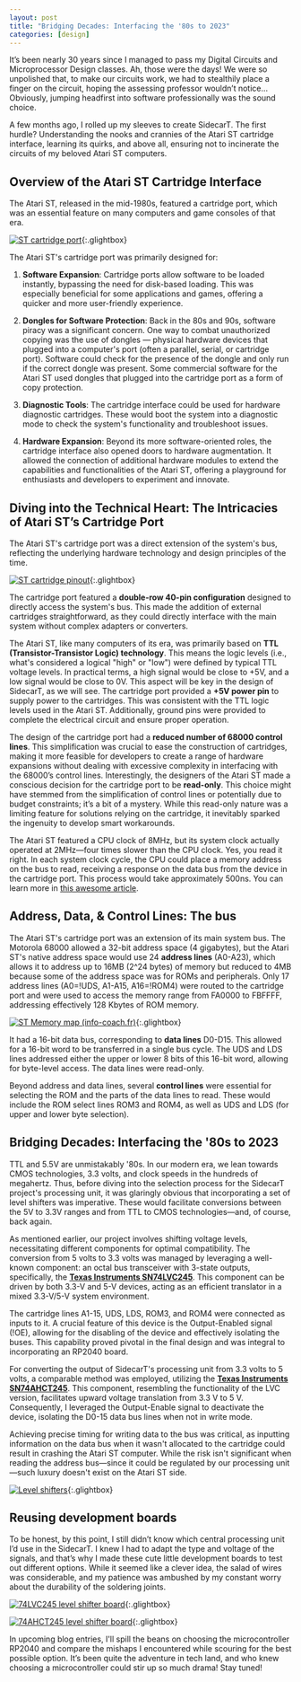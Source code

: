 ```yaml
---
layout: post
title: "Bridging Decades: Interfacing the '80s to 2023"
categories: [design]
---
```


It’s been nearly 30 years since I managed to pass my Digital Circuits and Microprocessor Design classes. Ah, those were the days! We were so unpolished that, to make our circuits work, we had to stealthily place a finger on the circuit, hoping the assessing professor wouldn’t notice… Obviously, jumping headfirst into software professionally was the sound choice.

A few months ago, I rolled up my sleeves to create SidecarT. The first hurdle? Understanding the nooks and crannies of the Atari ST cartridge interface, learning its quirks, and above all, ensuring not to incinerate the circuits of my beloved Atari ST computers.

## Overview of the Atari ST Cartridge Interface

The Atari ST, released in the mid-1980s, featured a cartridge port, which was an essential feature on many computers and game consoles of that era. 


[![ST cartridge port](/assets/blog/images/520stcartridgeview.jpeg)](/assets/blog/images/520stcartridgeview.jpeg){:.glightbox}

The Atari ST's cartridge port was primarily designed for:

1. **Software Expansion**: Cartridge ports allow software to be loaded instantly, bypassing the need for disk-based loading. This was especially beneficial for some applications and games, offering a quicker and more user-friendly experience.

2. **Dongles for Software Protection**: Back in the 80s and 90s, software piracy was a significant concern. One way to combat unauthorized copying was the use of dongles — physical hardware devices that plugged into a computer's port (often a parallel, serial, or cartridge port). Software could check for the presence of the dongle and only run if the correct dongle was present. Some commercial software for the Atari ST used dongles that plugged into the cartridge port as a form of copy protection.

3. **Diagnostic Tools**: The cartridge interface could be used for hardware diagnostic cartridges. These would boot the system into a diagnostic mode to check the system's functionality and troubleshoot issues.

4. **Hardware Expansion**: Beyond its more software-oriented roles, the cartridge interface also opened doors to hardware augmentation. It allowed the connection of additional hardware modules to extend the capabilities and functionalities of the Atari ST, offering a playground for enthusiasts and developers to experiment and innovate.

## Diving into the Technical Heart: The Intricacies of Atari ST’s Cartridge Port

The Atari ST's cartridge port was a direct extension of the system's bus, reflecting the underlying hardware technology and design principles of the time.

[![ST cartridge pinout](/assets/blog/images/stcartport.png)](/assets/blog/images/stcartport.png){:.glightbox}

The cartridge port featured a **double-row 40-pin configuration** designed to directly access the system's bus. This made the addition of external cartridges straightforward, as they could directly interface with the main system without complex adapters or converters.

The Atari ST, like many computers of its era, was primarily based on **TTL (Transistor-Transistor Logic) technology**. This means the logic levels (i.e., what's considered a logical "high" or "low") were defined by typical TTL voltage levels. In practical terms, a high signal would be close to +5V, and a low signal would be close to 0V. This aspect will be key in the design of SidecarT, as we will see. The cartridge port provided a **+5V power pin** to supply power to the cartridges. This was consistent with the TTL logic levels used in the Atari ST. Additionally, ground pins were provided to complete the electrical circuit and ensure proper operation.

The design of the cartridge port had a **reduced number of 68000 control lines**. This simplification was crucial to ease the construction of cartridges, making it more feasible for developers to create a range of hardware expansions without dealing with excessive complexity in interfacing with the 68000’s control lines. Interestingly, the designers of the Atari ST made a conscious decision for the cartridge port to be **read-only**. This choice might have stemmed from the simplification of control lines or potentially due to budget constraints; it’s a bit of a mystery. While this read-only nature was a limiting feature for solutions relying on the cartridge, it inevitably sparked the ingenuity to develop smart workarounds.

The Atari ST featured a CPU clock of 8MHz, but its system clock actually operated at 2MHz—four times slower than the CPU clock. Yes, you read it right. In each system clock cycle, the CPU could place a memory address on the bus to read, receiving a response on the data bus from the device in the cartridge port. This process would take approximately 500ns. You can learn more in [this awesome article](https://pasti.fxatari.com/68kdocs/AtariSTCycleCounting.html).

## Address, Data, & Control Lines: The bus

The Atari ST's cartridge port was an extension of its main system bus. The Motorola 68000 allowed a 32-bit address space (4 gigabytes), but the Atari ST's native address space would use 24 **address lines** (A0-A23), which allows it to address up to 16MB (2^24 bytes) of memory but reduced to 4MB because some of the address space was for ROMs and peripherals. Only 17 address lines (A0=!UDS, A1-A15, A16=!ROM4) were routed to the cartridge port and were used to access the memory range from FA0000 to FBFFFF, addressing effectively 128 Kbytes of ROM memory.

[![ST Memory map (info-coach.fr)](/assets/blog/images/stmemorymap_french.jpeg)](/assets/blog/images/stmemorymap_french.jpeg){:.glightbox}


It had a 16-bit data bus, corresponding to **data lines** D0-D15. This allowed for a 16-bit word to be transferred in a single bus cycle. The UDS and LDS lines addressed either the upper or lower 8 bits of this 16-bit word, allowing for byte-level access. The data lines were read-only.

Beyond address and data lines, several **control lines** were essential for selecting the ROM and the parts of the data lines to read. These would include the ROM select lines ROM3 and ROM4, as well as UDS and LDS (for upper and lower byte selection).

## Bridging Decades: Interfacing the '80s to 2023

TTL and 5.5V are unmistakably '80s. In our modern era, we lean towards CMOS technologies, 3.3 volts, and clock speeds in the hundreds of megahertz. Thus, before diving into the selection process for the SidecarT project's processing unit, it was glaringly obvious that incorporating a set of level shifters was imperative. These would facilitate conversions between the 5V to 3.3V ranges and from TTL to CMOS technologies—and, of course, back again.

As mentioned earlier, our project involves shifting voltage levels, necessitating different components for optimal compatibility. The conversion from 5 volts to 3.3 volts was managed by leveraging a well-known component: an octal bus transceiver with 3-state outputs, specifically, the **[Texas Instruments SN74LVC245](https://www.ti.com/product/SN74LVC245A)**. This component can be driven by both 3.3-V and 5-V devices, acting as an efficient translator in a mixed 3.3-V/5-V system environment.

The cartridge lines A1-15, UDS, LDS, ROM3, and ROM4 were connected as inputs to it. A crucial feature of this device is the Output-Enabled signal (!OE), allowing for the disabling of the device and effectively isolating the buses. This capability proved pivotal in the final design and was integral to incorporating an RP2040 board.

​​For converting the output of SidecarT's processing unit from 3.3 volts to 5 volts, a comparable method was employed, utilizing the **[Texas Instruments SN74AHCT245](https://www.ti.com/product/SN74AHCT245/part-details/SN74AHCT245N)**. This component, resembling the functionality of the LVC version, facilitates upward voltage translation from 3.3 V to 5 V. Consequently, I leveraged the Output-Enable signal to deactivate the device, isolating the D0-15 data bus lines when not in write mode.

Achieving precise timing for writing data to the bus was critical, as inputting information on the data bus when it wasn't allocated to the cartridge could result in crashing the Atari ST computer. While the risk isn't significant when reading the address bus—since it could be regulated by our processing unit—such luxury doesn't exist on the Atari ST side.

[![Level shifters](/assets/blog/images/levelshifters.png)](/assets/blog/images/levelshifters.png){:.glightbox}


## Reusing development boards


To be honest, by this point, I still didn’t know which central processing unit I’d use in the SidecarT. I knew I had to adapt the type and voltage of the signals, and that’s why I made these cute little development boards to test out different options. While it seemed like a clever idea, the salad of wires was considerable, and my patience was ambushed by my constant worry about the durability of the soldering joints.

[![74LVC245 level shifter board](/assets/blog/images/levelshiftersboard74lvc245.png)](/assets/blog/images/levelshiftersboard74lvc245.png){:.glightbox}

[![74AHCT245 level shifter board](/assets/blog/images/levelshiftersboard74ahct245.png)](/assets/blog/images/levelshiftersboard74ahct245.png){:.glightbox}


In upcoming blog entries, I'll spill the beans on choosing the microcontroller RP2040 and compare the mishaps I encountered while scouring for the best possible option. It’s been quite the adventure in tech land, and who knew choosing a microcontroller could stir up so much drama! Stay tuned!


